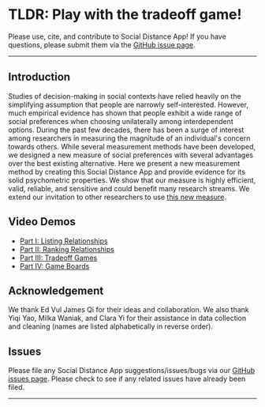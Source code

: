 # TLDR: Play with the tradeoff game!
Please use, cite, and contribute to Social Distance App! If you have questions, please submit them via the [GitHub issue page](https://github.com/jiayinghsu/social-distance-app/issues). 
***

## Introduction 
Studies of decision-making in social contexts have relied heavily on the simplifying assumption that people are narrowly self-interested. However, much empirical evidence has shown that people exhibit a wide range of social preferences when choosing unilaterally among interdependent options. During the past few decades, there has been a surge of interest among researchers in measuring the magnitude of an individual's concern towards others. While several measurement methods have been developed, we designed a new measure of social preferences with several advantages over the best existing alternative. Here we present a new measurement method by creating this Social Distance App and provide evidence for its solid psychometric properties. We show that our measure is highly efficient, valid, reliable, and sensitive and could benefit many research streams. We extend our invitation to other researchers to use [this new measure](http://experiments.evullab.org/social-distance-app/#/).


## Video Demos

 - [Part I: Listing Relationships](https://github.com/jiayinghsu/social-distance-app/blob/main/demo/PartI.mov) 
 - [Part II: Ranking Relationships](https://github.com/jiayinghsu/social-distance-app/blob/main/demo/PartII.mov) 
 - [Part III: Tradeoff Games](https://github.com/jiayinghsu/social-distance-app/blob/main/demo/PartIII.mov)
 - [Part IV: Game Boards](https://github.com/jiayinghsu/social-distance-app/blob/main/demo/PartIV.mov) 


## Acknowledgement

We thank Ed Vul James Qi for their ideas and collaboration. We also thank Yiqi Yao, Milka Waniak, and Clara Yi for their assistance in data collection and cleaning (names are listed alphabetically in reverse order).

## Issues 

Please file any Social Distance App suggestions/issues/bugs via our 
[GitHub issues page](https://github.com/jiayinghsu/social-distance-app/issues). Please check to see if any related 
issues have already been filed.

***
